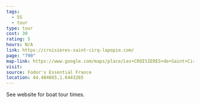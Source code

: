 ```yaml
---
tags:
  - 5S
  - tour
type: tour
cost: 30
rating: 5
hours: N/A
link: https://croisieres-saint-cirq-lapopie.com/
page: "790"
map-link: https://www.google.com/maps/place/Les+CROISIERES+de+Saint+Cirq+Lapopie/@44.4847185,1.6395156,17z/data=!3m1!4b1!4m6!3m5!1s0x12acfa06464d3e7f:0x774220da4edd4837!8m2!3d44.4847148!4d1.6443865!16s%2Fg%2F11bccgbghg?entry=ttu&g_ep=EgoyMDI0MTAxMy4wIKXMDSoASAFQAw%3D%3D
visit: 
source: Fodor's Essential France
location: 44.484665,1.6443265
---
```

See website for boat tour times.